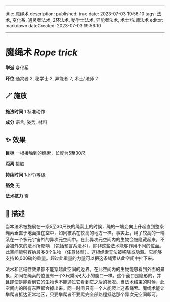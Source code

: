 
---
title: 魔绳术
description: 
published: true
date: 2023-07-03 19:56:10
tags: 法术, 变化系, 通灵者法术, 2环法术, 秘学士法术, 异能者法术, 术士/法师法术
editor: markdown
dateCreated: 2023-07-03 19:56:10

---

# **魔绳术** *Rope trick*

**学派** 变化系 

**环位** 通灵者 2, 秘学士 2, 异能者 2, 术士/法师 2

## 🪄 施放

**施法时间** 1 标准动作

**成分** 语言, 姿势, 材料

## ✨ 效果 

**目标** 一根接触到的绳索，长度为5至30尺 

**距离** 接触  

**持续时间** 1小时/等级 

**豁免** 无

**法术抗力** 否

## 📖 描述

当本法术被施展在一条5至30尺长的绳索上的时候，绳的一端会向上升起直到整条绳索垂直于地面挂在空中，如同被系在较高的地方一样。事实上，绳子较高的一端系在一个多元宇宙外的异次元空间中。在此异次元空间内的生物会被隐藏起来，不会被外来的法术所影响 （包括预言系法术），除非这些法术能够作用不同的位面。此空间能够容纳最多8个生物 （任意体型）。这根绳索无法被移除或隐藏。它能够支持16,000磅的重量。超过此重量的力量可以把这条绳索从此空间中扯下来。

法术和区域性效果都不能穿越此空间的边界。在此空间内的生物能够看到外面的景象，如同在绳索的位置有一个3尺乘5尺大小的窗口一样。这个窗口是隐形的，并且即使是能看到它的生物也不能通过它看到它之后的状况。当法术结束的时候，此空间内的所有东西都会掉出来。同一时间只有一个人能爬上这条绳索。魔绳术能让攀爬者抵达正常地区，只要攀爬者不要爬完全部路程抵达那个异次元空间即可。
    
